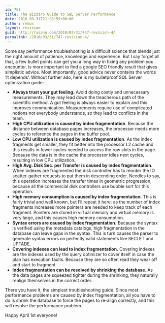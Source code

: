 ```yaml
---
id: 751
title: The Bizzaro Guide to SQL Server Performance
date: 2010-03-31T21:28:59+00:00
author: remus
layout: revision
guid: http://rusanu.com/2010/03/31/747-revision-4/
permalink: /2010/03/31/747-revision-4/
---
```

Some say performance troubleshooting is a difficult science that blends just the right amount of patience, knowledge and experience. But I say forget all that, a few bullet points can get you a long way in fixing any problem you encounter. Is more important to find a google SEO friendly result that gives simplistic advice. Most importantly, good advice never contains the words &#8216;It depends&#8217;. Without further ado, here is my bulletproof SQL Server optimization guide:

  * **Always trust your gut feeling.** Avoid doing costly and unnecessary measurements. They may lead down the treacherous path of the scientific method. A gut feeling is always easier to explain and this improves communication. Measurements require use of complicated notions not everybody understands, so they lead to conflicts in the team.
  * **High CPU utilization is caused by index fragmentation.** Because the distance between database pages increases, the processor needs more cycles to reference the pages in the buffer pool.
  * **Low CPU utilization is caused by index fragmentation.** As the index fragments get smaller, they fit better into the processor L2 cache and this results in fewer cycles needed to access the row slots in the page. Because the data is in the cache the processor idles next cycles, resulting in low CPU utilization.
  * **High Avg. Disk Sec. per Transfer is caused by index fragmentation.** When indexes are fragmented the disk controller has to reorder the IO scatter-gather requests to put them in descending order. Needles to say, this operation increases the transfer times in geometric progression, because all the commercial disk controllers use bubble sort for this operation.
  * **High memory consumption is caused by index fragmentation.** This is fairly trivial and well known, but I&#8217;ll repeat it here: as the number of index fragments increases more pointers are needed to keep track of each fragment. Pointers are stored in virtual memory and virtual memory is very large, and this causes high memory consumption.
  * **Syntax errors are caused by index fragmentation.** Because the syntax is verified using the metadata catalogs, high fragmentation in the database can leave gaps in the syntax. This is turn causes the parser to generate syntax errors on perfectly valid statements like SECLET and UPTADE.
  * **Covering indexes can lead to index fragmentation.** Covering indexes are the indexes used by the query optimizer to cover itself in case the plan has execution faults. Because they are so often read they wear off and start to fragment.
  * **Index fragmentation can be resolved by shrinking the database**. As the data pages are squeezed tighter during the shrinking, they naturally realign themselves in the correct order.

There you have it, the simplest troubleshooting guide. Since most performance problems are caused by index fragmentation, all you have to do is shrink the database to force the pages to re-align correctly, and this will resolve the performance problem.

Happy April 1st everyone!